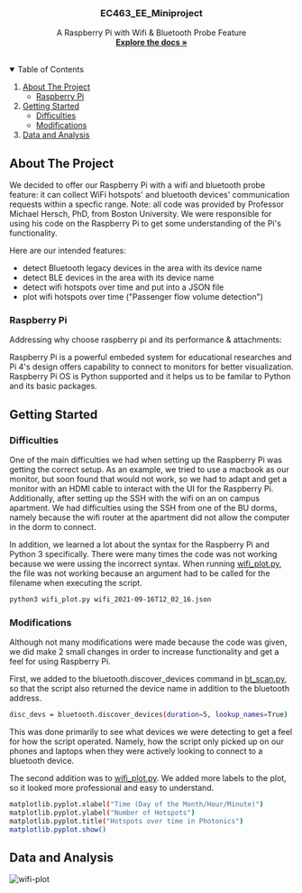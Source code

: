 <!-- PROJECT LOGO -->
<br />
<p align="center">
  <a href="https://github.com/othneildrew/Best-README-Template">
  </a>

  <h3 align="center">EC463_EE_Miniproject</h3>

  <p align="center">
    A Raspberry Pi with Wifi & Bluetooth Probe Feature 
    <br />
    <a href="https://github.com/BostonUniversitySeniorDesign/2021-hardware-miniproj"><strong>Explore the docs »</strong></a>
    <br />
    <br />
  </p>
</p>



<!-- TABLE OF CONTENTS -->
<details open="open">
  <summary>Table of Contents</summary>
  <ol>
    <li>
      <a href="#about-the-project">About The Project</a>
      <ul>
        <li><a href="#raspberry-pi">Raspberry Pi</a></li>
      </ul>
    </li>
    <li>
      <a href="#getting-started">Getting Started</a>
      <ul>
        <li><a href="#difficulties">Difficulties</a></li>
        <li><a href="#modifications">Modifications</a></li>
      </ul>
    </li>
    <li><a href="#data-and-analysis">Data and Analysis</a></li>
  </ol>
</details>



<!-- ABOUT THE PROJECT -->
## About The Project

We decided to offer our Raspberry Pi with a wifi and bluetooth probe feature: it can collect WiFi hotspots' and bluetooth devices' communication requests within a specfic range. Note: all code was provided by Professor Michael Hersch, PhD, from Boston University. We were responsible for using his code on the Raspberry Pi to get some understanding of the Pi's functionality.

Here are our intended features:
* detect Bluetooth legacy devices in the area with its device name
* detect BLE devices in the area with its device name
* detect wifi hotspots over time and put into a JSON file
* plot wifi hotspots over time ("Passenger flow volume detection") 


### Raspberry Pi

Addressing why choose raspberry pi and its performance & attachments:

Raspberry Pi is a powerful embeded system for educational researches and Pi 4's design offers capability to connect to monitors for better visualization. Raspberry Pi OS is Python supported and it helps us to be familar to Python and its basic packages.


<!-- GETTING STARTED -->
## Getting Started

### Difficulties

One of the main difficulties we had when setting up the Raspberry Pi was getting the correct setup. As an example, we tried to use a macbook as our monitor, but soon found that would not work, so we had to adapt and get a monitor with an HDMI cable to interact with the UI for the Raspberry Pi. Additionally, after setting up the SSH with the wifi on an on campus apartment. We had difficulties using the SSH from one of the BU dorms, namely because the wifi router at the apartment did not allow the computer in the dorm to connect.

In addition, we learned a lot about the syntax for the Raspberry Pi and Python 3 specifically. There were many times the code was not working because we were ussing the incorrect syntax. When running [wifi_plot.py](wifi_plot.py), the file was not working because an argument had to be called for the filename when executing the script. 
```sh
python3 wifi_plot.py wifi_2021-09-16T12_02_16.json
```

### Modifications

Although not many modifications were made because the code was given, we did make 2 small changes in order to increase functionality and get a feel for using Raspberry Pi. 

First, we added to the bluetooth.discover_devices command in [bt_scan.py](bt_scan.py), so that the script also returned the device name in addition to the bluetooth address.

```sh
disc_devs = bluetooth.discover_devices(duration=5, lookup_names=True) 
```

This was done primarily to see what devices we were detecting to get a feel for how the script operated. Namely, how the script only picked up on our phones and laptops when they were actively looking to connect to a bluetooth device. 

The second addition was to [wifi_plot.py](wifi_plot.py). We added more labels to the plot, so it looked more professional and easy to understand. 

```sh
matplotlib.pyplot.xlabel("Time (Day of the Month/Hour/Minute)")
matplotlib.pyplot.ylabel("Number of Hotspots")
matplotlib.pyplot.title("Hotspots over time in Photonics")
matplotlib.pyplot.show()
```
<!-- Data & Analysis EXAMPLES -->
## Data and Analysis

![wifi-plot](https://github.com/yixiuzhu/EC463_Raspberrypi_miniproj/blob/main/wifi_plot_Figure.png?raw=true)
